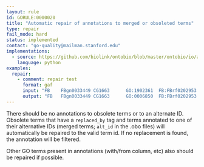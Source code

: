 ```yaml
---
layout: rule
id: GORULE:0000020
title: "Automatic repair of annotations to merged or obsoleted terms"
type: repair
fail_mode: hard
status: implemented
contact: "go-quality@mailman.stanford.edu"
implementations:
  - source: https://github.com/biolink/ontobio/blob/master/ontobio/io/assocparser.py
    language: python
examples:
  repair:
    - comment: repair test
      format: gaf
      input: "FB	FBgn0033449	CG1663		GO:1902361	FB:FBrf0202953|GO_REF:0000024	ISS	UniProtKB:Q05516	F			protein	taxon:7227	20171127	FlyBase"
      output: "FB	FBgn0033449	CG1663		GO:0006850	FB:FBrf0202953|GO_REF:0000024	ISS	UniProtKB:Q05516	F			protein	taxon:7227	20171127	FlyBase"
---
```

There should be no annotations to obsolete terms or to an alternate ID. Obsolete terms that have a `replaced_by` tag and
terms annotated to one of their alternative IDs (merged terms; `alt_id` in the .obo files) will automatically be repaired to the valid term id.
If no replacement is found, the annotation will be filtered.

Other GO terms present in annotations (with/from column, etc) also should be repaired if possible.
